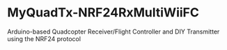 # MyQuadTx-NRF24RxMultiWiiFC
Arduino-based Quadcopter Receiver/Flight Controller and DIY Transmitter using the NRF24 protocol
